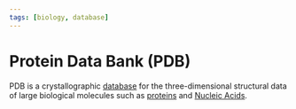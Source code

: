 ```yaml
---
tags: [biology, database]
---
```


# Protein Data Bank (PDB)

PDB is a crystallographic [database](202308152100.md) for the three-dimensional
structural data of large biological molecules such as
[proteins](202308082207.md) and [Nucleic Acids](202308082154.md).
